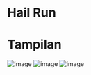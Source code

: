 # Hail Run 
# Tampilan
![image](https://user-images.githubusercontent.com/100698149/161574774-4d41de11-e049-47e2-8ad6-cc155087b539.png)
![image](https://user-images.githubusercontent.com/100698149/161574978-01d6c7b4-4649-4ffc-9be9-7d0558c72d20.png)
![image](https://user-images.githubusercontent.com/100698149/161575331-1e58454f-ce2a-4307-a0c8-56b1fcf3bef8.png)
